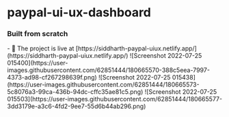 # paypal-ui-ux-dashboard
<h3>Built from scratch </h3>
- 🔴 The project is live at [https://siddharth-paypal-uiux.netlify.app/](https://siddharth-paypal-uiux.netlify.app/)
![Screenshot 2022-07-25 015400](https://user-images.githubusercontent.com/62851444/180665570-388c5eea-7997-4373-ad98-cf267298639f.png)
![Screenshot 2022-07-25 015438](https://user-images.githubusercontent.com/62851444/180665573-5c8076a3-99ca-436b-94dc-cffc35ae81c5.png)
![Screenshot 2022-07-25 015503](https://user-images.githubusercontent.com/62851444/180665577-3dd3179e-a3c6-4fd2-9ee7-55d6b44ab296.png)
